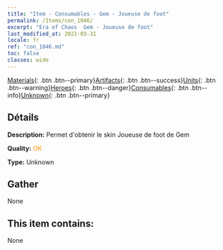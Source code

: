 ```yaml
---
title: "Item - Consumables - Gem - Joueuse de foot"
permalink: /Items/con_1046/
excerpt: "Era of Chaos  Gem - Joueuse de foot"
last_modified_at: 2021-03-31
locale: fr
ref: "con_1046.md"
toc: false
classes: wide
---
```

 [Materials](/fr/Items/){: .btn .btn--primary}[Artifacts](/fr/Items/Artifacts/){: .btn .btn--success}[Units](/fr/Items/Units/){: .btn .btn--warning}[Heroes](/fr/Items/Heroes/){: .btn .btn--danger}[Consumables](/fr/Items/Consumables/){: .btn .btn--info}[Unknown](/fr/Items/Unknown/){: .btn .btn--primary}

## Détails
 **Description:** Permet d'obtenir le skin Joueuse de foot de Gem

 **Quality:** <span style="color: #FF8C00">OK</span>

 **Type:** Unknown

## Gather

  None

## This item contains:

  None

